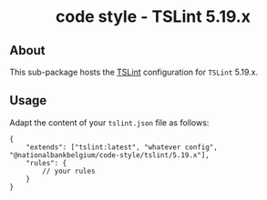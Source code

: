 <h1 align="center">
   code style - TSLint 5.19.x
</h1>

## About

This sub-package hosts the [TSLint](https://palantir.github.io/tslint/) configuration for `TSLint` 5.19.x.

## Usage

Adapt the content of your `tslint.json` file as follows:

```text
{
	"extends": ["tslint:latest", "whatever config", "@nationalbankbelgium/code-style/tslint/5.19.x"],
	"rules": {
		// your rules
	}
}
```
